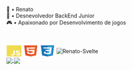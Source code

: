  👋 • Renato<br>
 👀 • Desnevolvedor BackEnd Junior<br>
 🎮 • Apaixonado por Desenvolvimento de jogos<br>

##

<div style="display: inline_block"><br>
	<img align="center" alt="Renato-Js" height="30" width="40" src="https://raw.githubusercontent.com/devicons/devicon/master/icons/javascript/javascript-plain.svg">
	<img align="center" alt="Renato-HTML" height="30" width="40" src="https://raw.githubusercontent.com/devicons/devicon/master/icons/html5/html5-original.svg">
	<img align="center" alt="Renato-CSS" height="30" width="40" src="https://raw.githubusercontent.com/devicons/devicon/master/icons/css3/css3-original.svg">
  <img align="center" alt="Renato-Svelte" height="30" width="40" src="https://avatars.githubusercontent.com/u/23617963?s=280&v=4">
</div>

<a href="https://github.com/anuraghazra/github-readme-stats">
  <img align="center" src="https://github-readme-stats.vercel.app/api/pin/?username=Renato-Arcade&repo=github-readme-stats" />
</a>
<a href="https://github.com/anuraghazra/Renato-Arcade">
  <img align="center" src="https://github-readme-stats.vercel.app/api/pin/?username=anuraghazra&repo=Renato-Arcade" />
</a
